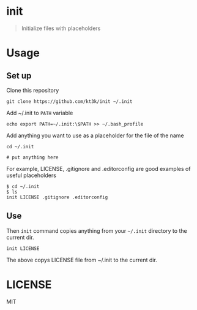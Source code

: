 # init

> Initialize files with placeholders

# Usage

## Set up

  Clone this repository

    git clone https://github.com/kt3k/init ~/.init

  Add ~/.init to `PATH` variable

    echo export PATH=~/.init:\$PATH >> ~/.bash_profile

  Add anything you want to use as a placeholder for the file of the name

    cd ~/.init

    # put anything here

  For example, LICENSE, .gitignore and .editorconfig are good examples of useful placeholders

    $ cd ~/.init
    $ ls
    init LICENSE .gitignore .editorconfig


## Use

  Then `init` command copies anything from your `~/.init` directory to the current dir.

    init LICENSE

  The above copys LICENSE file from ~/.init to the current dir.

# LICENSE

  MIT

